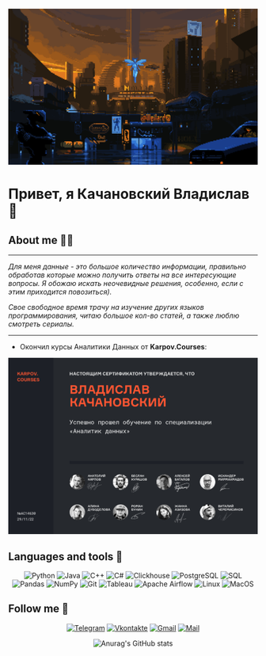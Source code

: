 ![Header](https://github.com/KachanovSKY/KachanovSKY/blob/main/assets/BlindAmusedGiraffe-size_restricted.gif)

<div align="left">

# Привет, я Качановский Владислав 👋

</div>

## About me 🧘‍♂️
---
 *Для меня данные - это большое количество информации, правильно обработав которые можно получить ответы на все интересующие вопросы. Я обожаю искать неочевидные решения, особенно, если с этим приходится повозиться).*

*Свое свободное время трачу на изучение других языков программирования, читаю большое кол-во статей, а также люблю смотреть сериалы.*

---

- Окончил курсы Аналитики Данных от **Karpov.Courses**:

![Header](https://github.com/KachanovSKY/KachanovSKY/blob/main/assets/Сертификат-об-окончании-karpov.courses.jpg)

## Languages and tools 🔧

<div align="center">

![Python](https://img.shields.io/badge/-Python-0f1622?style=for-the-badge&logo=python&logoColor=#271d12)
![Java](https://img.shields.io/badge/-Java-0f1622?style=for-the-badge&logo=Oracle)
![C++](https://img.shields.io/badge/-C++-0f1622?style=for-the-badge&logo=C%2b%2b)
![C#](https://img.shields.io/badge/-CSharp-0f1622?style=for-the-badge&logo=CSharp)
![Clickhouse](https://img.shields.io/badge/Clickhouse-0f1622?style=for-the-badge&logo=Clickhouse)
![PostgreSQL](https://img.shields.io/badge/PostgreSQL-0f1622?style=for-the-badge&logo=PostgreSQL)
![SQL](https://img.shields.io/badge/SQL-0f1622?style=for-the-badge&logo=MySQL&logoColor=white)
![Pandas](https://img.shields.io/badge/pandas-0f1622?style=for-the-badge&logo=pandas&logoColor=white)
![NumPy](https://img.shields.io/badge/numpy-0f1622?style=for-the-badge&logo=numpy&logoColor=4c74cc)
![Git](https://img.shields.io/badge/Git-0f1622?style=for-the-badge&logo=Git)
![Tableau](https://img.shields.io/badge/Tableau-0f1622?style=for-the-badge&logo=Tableau)
![Apache Airflow](https://img.shields.io/badge/Airflow-0f1622?style=for-the-badge&logo=Apache%20Airflow&logoColor=e4351d)
![Linux](https://img.shields.io/badge/Linux-0f1622?style=for-the-badge&logo=linux&logoColor=white)
![MacOS](https://img.shields.io/badge/-MacOS-0f1622?style=for-the-badge&logo=Apple)
</div>

## Follow me 👀

<div align="center">

[![Telegram](https://img.shields.io/badge/Telegram-0f1622?style=for-the-badge&logo=telegram&logoColor=white)](https://t.me/tvoy_seler)
[![Vkontakte](https://img.shields.io/badge/Vkontakte-0f1622?style=for-the-badge&logo=VK&logoColor=blue)](https://vk.com/malchik_neprostoy)
[![Gmail](https://img.shields.io/badge/Gmail-0f1622?style=for-the-badge&logo=gmail&logoColor=red)](https://mail.google.com/mail/u/0/#inbox)
[![Mail](https://img.shields.io/badge/Mail.ru-0f1622?style=for-the-badge&logo=Mail.ru&logoColor=orange)](https://e.mail.ru/inbox/?back=1)

</div>

<div align="center">

![Anurag's GitHub stats](https://github-readme-stats.vercel.app/api?username=KachanovSKY&theme=ayu-mirage&show_icons=true)

</div>